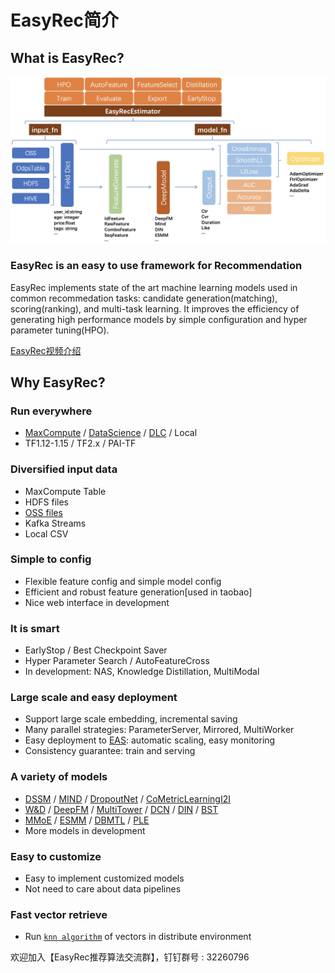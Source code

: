 # EasyRec简介

## What is EasyRec?

![intro.png](../images/intro.png)

### EasyRec is an easy to use framework for Recommendation

EasyRec implements state of the art machine learning models used in common recommedation tasks: candidate generation(matching), scoring(ranking), and multi-task learning. It improves the efficiency of generating high performance models by simple configuration and hyper parameter tuning(HPO).

[EasyRec视频介绍](https://cloud.video.taobao.com/play/u/2248819/p/1/e/6/t/1/325898294308.mp4)

## Why EasyRec?

### Run everywhere

- [MaxCompute](https://help.aliyun.com/product/27797.html) / [DataScience](https://help.aliyun.com/document_detail/170836.html) / [DLC](https://www.alibabacloud.com/help/zh/doc-detail/165137.htm?spm=a2c63.p38356.b99.79.4c0734a4bVav8D) / Local
- TF1.12-1.15 / TF2.x / PAI-TF

### Diversified input data

- MaxCompute Table
- HDFS files
- [OSS files](https://help.aliyun.com/product/31815.html?spm=5176.7933691.1309819.8.5bb52a66ZQOobj)
- Kafka Streams
- Local CSV

### Simple to config

- Flexible feature config and simple model config
- Efficient and robust feature generation\[used in taobao\]
- Nice web interface in development

### It is smart

- EarlyStop / Best Checkpoint Saver
- Hyper Parameter Search / AutoFeatureCross
- In development: NAS, Knowledge Distillation, MultiModal

### Large scale and easy deployment

- Support large scale embedding, incremental saving
- Many parallel strategies: ParameterServer, Mirrored, MultiWorker
- Easy deployment to [EAS](https://help.aliyun.com/document_detail/113696.html?spm=a2c4g.11174283.6.745.344d1987M3j15E): automatic scaling, easy monitoring
- Consistency guarantee: train and serving

### A variety of models

- [DSSM](models/dssm.md) / [MIND](models/mind.md) / [DropoutNet](models/dropoutnet.md) / [CoMetricLearningI2I](models/co_metric_learning_i2i.md)
- [W&D](models/wide_and_deep.md) / [DeepFM](models/deepfm.md) / [MultiTower](models/multi_tower.md) / [DCN](models/dcn.md) / [DIN](models/din.md) / [BST](models/bst.md)
- [MMoE](models/mmoe.md) / [ESMM](models/esmm.md) / [DBMTL](models/dbmtl.md) / [PLE](models/ple.md)
- More models in development

### Easy to customize

- Easy to implement customized models
- Not need to care about data pipelines

### Fast vector retrieve

- Run [`knn algorithm`](vector_retrieve.md) of vectors in distribute environment

欢迎加入【EasyRec推荐算法交流群】，钉钉群号 : 32260796
